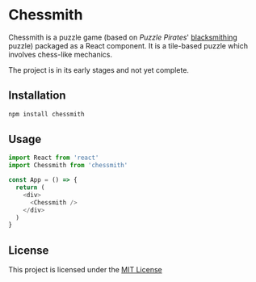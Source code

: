 # Chessmith

Chessmith is a puzzle game (based on *Puzzle Pirates*' [blacksmithing](https://yppedia.puzzlepirates.com/Blacksmithing) puzzle) packaged as a React component. It is a tile-based 
puzzle which involves chess-like mechanics.

The project is in its early stages and not yet complete.

## Installation

```bash
npm install chessmith
```

## Usage

```javascript
import React from 'react'
import Chessmith from 'chessmith'

const App = () => {
  return (
    <div>
      <Chessmith />
    </div>
  )
}
```

## License
This project is licensed under the [MIT License](https://choosealicense.com/licenses/mit/)

